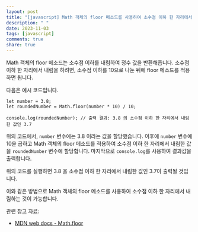```yaml
---
layout: post
title: "[javascript] Math 객체의 floor 메소드를 사용하여 소수점 이하 한 자리에서 내림하는 방법은 무엇인가요?"
description: " "
date: 2023-11-03
tags: [javascript]
comments: true
share: true
---
```


Math 객체의 floor 메소드는 소수점 이하를 내림하여 정수 값을 반환해줍니다. 소수점 이하 한 자리에서 내림을 하려면, 소수점 이하를 10으로 나눈 뒤에 floor 메소드를 적용하면 됩니다.

다음은 예시 코드입니다.

```
let number = 3.8;
let roundedNumber = Math.floor(number * 10) / 10;

console.log(roundedNumber); // 출력 결과: 3.8 의 소수점 이하 한 자리에서 내림한 값인 3.7
```

위의 코드에서, `number` 변수에는 3.8 이라는 값을 할당했습니다. 이후에 `number` 변수에 10을 곱하고 Math 객체의 floor 메소드를 적용하여 소수점 이하 한 자리에서 내림한 값을 `roundedNumber` 변수에 할당합니다. 마지막으로 `console.log`를 사용하여 결과값을 출력합니다.

위의 코드를 실행하면 3.8 을 소수점 이하 한 자리에서 내림한 값인 3.7이 출력될 것입니다.

이와 같은 방법으로 Math 객체의 floor 메소드를 사용하여 소수점 이하 한 자리에서 내림하는 것이 가능합니다.

관련 참고 자료:
- [MDN web docs - Math.floor](https://developer.mozilla.org/ko/docs/Web/JavaScript/Reference/Global_Objects/Math/floor)